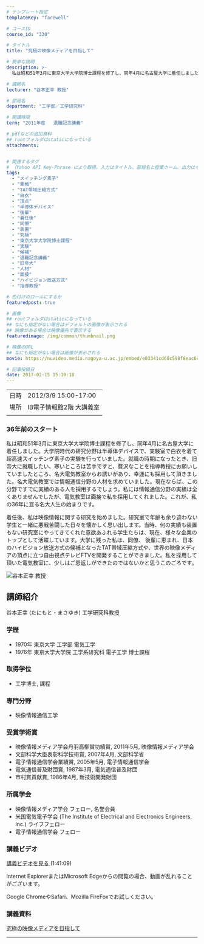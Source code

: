 ```yaml
---
# テンプレート指定
templateKey: "farewell"

# コースID
course_id: "330"

# タイトル
title: "究極の映像メディアを目指して"

# 簡単な説明
description: >-
  私は昭和51年3月に東京大学大学院博士課程を修了し、同年4月に名古屋大学に着任しました。大学院時代の研究分野は半導体デバイスで、実験室で白衣を着て超高速スイッチング素子の実験を行っていました。就職の時期になったとき、旧帝大に就職したい、寒いところは苦手ですと、贅沢なことを指導教授にお願いしていましたところ、名大電気教室からお誘いがあり、幸運にも採用して頂きました。名大電気教室では情報通信分野の ....

# 講師名
lecturer: "谷本正幸 教授"

# 部局名
department: "工学部／工学研究科"

# 開講時限
term: "2011年度	退職記念講義"

# pdfなどの追加資料
## rootフォルダはstaticになっている
attachments:


# 関連するタグ
# （Yahoo API Key-Phrase により取得。入力はタイトル、部局名と授業ホーム、出力はキーフレーズ（tags））
tags:
  - "スイッチング素子"
  - "悪戦"
  - "TAT帯域圧縮方式"
  - "白衣"
  - "頂点"
  - "半導体デバイス"
  - "後輩"
  - "着任後"
  - "同僚"
  - "装置"
  - "究極"
  - "東京大学大学院博士課程"
  - "実験"
  - "候補"
  - "退職記念講義"
  - "旧帝大"
  - "人材"
  - "面接"
  - "ハイビジョン放送方式"
  - "指導教授"

# 色付けのロールにするか
featuredpost: true

# 画像
## rootフォルダはstaticになっている
## なにも指定がない場合はデフォルトの画像が表示される
## 映像がある場合は映像優先で表示する
featuredimage: /img/common/thumbnail.png

# 映像のURL
## なにも指定がない場合は画像が表示される
movie: https://nuvideo.media.nagoya-u.ac.jp/embed/e03341cd68c598f8eac6c4c52fffad1c01ebbce4

# 記事投稿日
date: 2017-02-15 15:10:18
---
```


|   |   |
|---|---|
| 日時 | 2012/3/9  15:00-17:00 |
| 場所 | IB電子情報館2階 大講義室 |
|   |   |


### 36年前のスタート

私は昭和51年3月に東京大学大学院博士課程を修了し、同年4月に名古屋大学に着任しました。大学院時代の研究分野は半導体デバイスで、実験室で白衣を着て超高速スイッチング素子の実験を行っていました。就職の時期になったとき、旧帝大に就職したい、寒いところは苦手ですと、贅沢なことを指導教授にお願いしていましたところ、名大電気教室からお誘いがあり、幸運にも採用して頂きました。名大電気教室では情報通信分野の人材を求めていました。現在ならば、この分野ですでに実績のある人を採用するでしょう。私には情報通信分野の実績は全くありませんでしたが、電気教室は面接で私を採用してくれました。これが、私の36年に亘る名大人生の始まりです。 

着任後、私は映像情報に関する研究を始めました。研究室で年齢も余り違わない学生と一緒に悪戦苦闘した日々を懐かしく思い出します。当時、何の実績も装置もない研究室にやってきてくれた意欲あふれる学生たちは、現在、様々な企業のトップとして活躍しています。大学に残った私は、同僚、 後輩に恵まれ、日本のハイビジョン放送方式の候補となったTAT帯域圧縮方式や、世界の映像メディアの頂点に立つ自由視点テレビFTVを開発することができました。私を採用して頂いた電気教室に、少しはご恩返しができたのではないかと思うこのごろです。


![谷本正幸 教授](https://ocw.nagoya-u.jp/files/330/s_tanimoto.png)  

## 講師紹介

谷本正幸 (たにもと・まさゆき) 工学研究科教授 

### 学歴

  * 1970年 東京大学 工学部 電気工学
  * 1976年 東京大学大学院 工学系研究科 電子工学 博士課程

### 取得学位

  * 工学博士, 課程

### 専門分野

  * 映像情報通信工学

### 受賞学術賞

  * 映像情報メディア学会丹羽高柳賞功績賞, 2011年5月, 映像情報メディア学会
  * 文部科学大臣表彰科学技術賞, 2007年4月, 文部科学省
  * 電子情報通信学会業績賞, 2005年5月, 電子情報通信学会
  * 電気通信普及財団賞, 1987年3月, 電気通信普及財団
  * 市村賞貢献賞, 1986年4月, 新技術開発財団

### 所属学会

  * 映像情報メディア学会 フェロー, 名誉会員
  * 米国電気電子学会 (The Institute of Electrical and Electronics Engineers, Inc.) ライフフェロー
  * 電子情報通信学会 フェロー


### 講義ビデオ


<a href="https://nuvideo.media.nagoya-u.ac.jp/embed/e03341cd68c598f8eac6c4c52fffad1c01ebbce4" target="blank"> 講義ビデオを見る </a>(1:41:09)  


Internet ExplorerまたはMicrosoft Edgeからの閲覧の場合、動画が乱れることがございます。

Google ChromeやSafari、Mozilla FireFoxでお試しください。 

### 講義資料

[究極の映像メディアを目指して](https://ocw.nagoya-u.jp/files/330/H23tanimoto_lastlecture(edited).pdf) 


-----